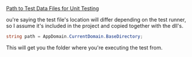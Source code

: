 [Path to Test Data Files for Unit Testing](http://stackoverflow.com/questions/1776331/path-to-test-data-files-for-unit-testing)


ou're saying the test file's location will differ depending on the test runner, so I assume it's included in the project and copied together with the dll's.

```cs
string path = AppDomain.CurrentDomain.BaseDirectory;
```

This will get you the folder where you're executing the test from. 